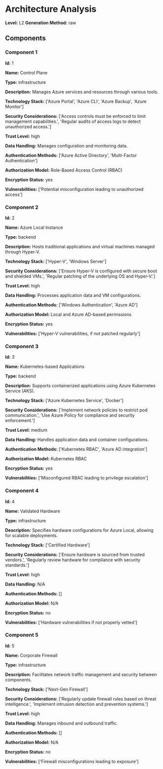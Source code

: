 # Architecture Analysis

**Level:** L2
**Generation Method:** raw

## Components

### Component 1

**Id:** 1

**Name:** Control Plane

**Type:** infrastructure

**Description:** Manages Azure services and resources through various tools.

**Technology Stack:** ['Azure Portal', 'Azure CLI', 'Azure Backup', 'Azure Monitor']

**Security Considerations:** ['Access controls must be enforced to limit management capabilities.', 'Regular audits of access logs to detect unauthorized access.']

**Trust Level:** high

**Data Handling:** Manages configuration and monitoring data.

**Authentication Methods:** ['Azure Active Directory', 'Multi-Factor Authentication']

**Authorization Model:** Role-Based Access Control (RBAC)

**Encryption Status:** yes

**Vulnerabilities:** ['Potential misconfiguration leading to unauthorized access']

### Component 2

**Id:** 2

**Name:** Azure Local Instance

**Type:** backend

**Description:** Hosts traditional applications and virtual machines managed through Hyper-V.

**Technology Stack:** ['Hyper-V', 'Windows Server']

**Security Considerations:** ['Ensure Hyper-V is configured with secure boot and shielded VMs.', 'Regular patching of the underlying OS and Hyper-V.']

**Trust Level:** high

**Data Handling:** Processes application data and VM configurations.

**Authentication Methods:** ['Windows Authentication', 'Azure AD']

**Authorization Model:** Local and Azure AD-based permissions

**Encryption Status:** yes

**Vulnerabilities:** ['Hyper-V vulnerabilities, if not patched regularly']

### Component 3

**Id:** 3

**Name:** Kubernetes-based Applications

**Type:** backend

**Description:** Supports containerized applications using Azure Kubernetes Service (AKS).

**Technology Stack:** ['Azure Kubernetes Service', 'Docker']

**Security Considerations:** ['Implement network policies to restrict pod communication.', 'Use Azure Policy for compliance and security enforcement.']

**Trust Level:** medium

**Data Handling:** Handles application data and container configurations.

**Authentication Methods:** ['Kubernetes RBAC', 'Azure AD integration']

**Authorization Model:** Kubernetes RBAC

**Encryption Status:** yes

**Vulnerabilities:** ['Misconfigured RBAC leading to privilege escalation']

### Component 4

**Id:** 4

**Name:** Validated Hardware

**Type:** infrastructure

**Description:** Specifies hardware configurations for Azure Local, allowing for scalable deployments.

**Technology Stack:** ['Certified Hardware']

**Security Considerations:** ['Ensure hardware is sourced from trusted vendors.', 'Regularly review hardware for compliance with security standards.']

**Trust Level:** high

**Data Handling:** N/A

**Authentication Methods:** []

**Authorization Model:** N/A

**Encryption Status:** no

**Vulnerabilities:** ['Hardware vulnerabilities if not properly vetted']

### Component 5

**Id:** 5

**Name:** Corporate Firewall

**Type:** infrastructure

**Description:** Facilitates network traffic management and security between components.

**Technology Stack:** ['Next-Gen Firewall']

**Security Considerations:** ['Regularly update firewall rules based on threat intelligence.', 'Implement intrusion detection and prevention systems.']

**Trust Level:** high

**Data Handling:** Manages inbound and outbound traffic.

**Authentication Methods:** []

**Authorization Model:** N/A

**Encryption Status:** no

**Vulnerabilities:** ['Firewall misconfigurations leading to exposure']

